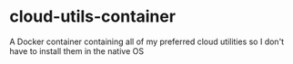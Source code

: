 # cloud-utils-container
A Docker container containing all of my preferred cloud utilities so I don't have to install them in the native OS
